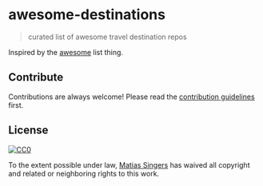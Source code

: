 # awesome-destinations
> curated list of awesome travel destination repos

Inspired by the [awesome](https://github.com/sindresorhus/awesome) list thing.

## Contribute
Contributions are always welcome!
Please read the [contribution guidelines](contributing.md) first.

## License
[![CC0](http://i.creativecommons.org/p/zero/1.0/88x31.png)](http://creativecommons.org/publicdomain/zero/1.0/)

To the extent possible under law, [Matias Singers](http://mts.io) has waived all copyright and related or neighboring rights to this work.